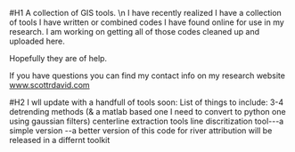 #H1 A collection of GIS tools. \n
I have recently realized I have a collection of tools I have written or combined codes I have found online for use in my research. I am working on getting all of those codes cleaned up and uploaded here. 

Hopefully they are of help. 

If you have questions you can find my contact info on my research website www.scottrdavid.com


#H2 I wll update with a handfull of tools soon:
List of things to include:
3-4 detrending methods (& a matlab based one I need to convert to python one using gaussian filters)
centerline extraction tools
line discritization tool---a simple version --a better version of this code for river attribution will be released in a differnt toolkit


